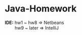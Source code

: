# Java-Homework

**IDE:** hw1 ~ hw8 => Netbeans<br/>
&nbsp;&nbsp;&nbsp;&nbsp;&nbsp;&nbsp;&nbsp;&nbsp;hw9 ~ later => IntelliJ
